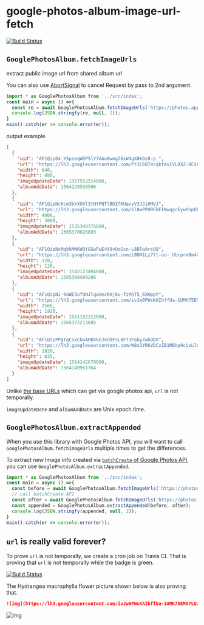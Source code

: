# google-photos-album-image-url-fetch

[![Build Status](https://travis-ci.org/yumetodo/google-photos-album-image-url-fetch.svg?branch=master)](https://travis-ci.org/yumetodo/google-photos-album-image-url-fetch)

## `GooglePhotosAlbum.fetchImageUrls`

extract public image url from shared album url

You can also use [AbortSignal](https://developer.mozilla.org/en-US/docs/Web/API/AbortSignal) to cancel Request by pass to 2nd argument.

```typescript
import * as GooglePhotosAlbum from '../src/index';
const main = async () =>{
  const re = await GooglePhotosAlbum.fetchImageUrls('https://photos.app.goo.gl/QCXy6XaKX5x1AynH8');
  console.log(JSON.stringfy(re, null, 2));
}
main().catch(er => console.error(er));
```

output example

```json
[
  {
    "uid": "AF1QipO4_Y5pseqWDPSlY7AAo0wmg76xW4gX0kOz8-p_",
    "url": "https://lh3.googleusercontent.com/Pt3C6874cqkfeuIVL0XZ-UCsC6zLzeQmxq7T9-sDiPhyAgvJiKl_SCrvrMMkpuWuZ1TFkU65ilaZJrCbePRYo1q1qGTYvFV6J8gbYfZhhxQuXm2zXx6QDQkj0K-uBBUzozw7YLYQ5g",
    "width": 640,
    "height": 480,
    "imageUpdateDate": 1317552314000,
    "albumAddDate": 1564229558506
  },
  {
    "uid": "AF1QipNcKcm3bkXUXl3tNYFNTlBDZfKUqvvV3JJi8MVJ",
    "url": "https://lh3.googleusercontent.com/Sl8wPPURFbFINwqgcEywOnpUk8sksgGKJI25Wtl885abhMoGHrxZh_qEe26bQmfv1OAG4ZX8qkz1svnLSJJZjh317TuU4cTk1vN04MbucjU8mlX7uDy0CPxVe8gggL-ftx6VgqWYxA",
    "width": 4000,
    "height": 3000,
    "imageUpdateDate": 1535348376000,
    "albumAddDate": 1565370026893
  },
  {
    "uid": "AF1QipNxMqbkMWKWOYGGwFwE4X9vOoGsn-L8BlwArcOQ",
    "url": "https://lh3.googleusercontent.com/i9DN1Lz7ft-oo-_Ubrprm8m4XyrI0sDpd5QFBlsNCV2FrWR2KYE95zLgPYSWcqdodGkCMEv7QZOIvRgfRqjlYLrfHQmGlQosTlvfYV8LcpyllenyOpJcgY-qRFN1wTjfZ-yQ-mzqjw",
    "width": 128,
    "height": 128,
    "imageUpdateDate": 1542123494000,
    "albumAddDate": 1565369489286
  },
  {
    "uid": "AF1QipNJ-9aWE3ufONJlqwUezKHj6u-fzMnT5_6XHppY",
    "url": "https://lh3.googleusercontent.com/ivJw0PWcKAIhffUa-1UMK75EMX7LQJ9CEwogzCpdZaFMw9_QcxKkWTiw74we5_0gW3dbFh2CRF60kngwc2tqtdy0r54VeEcSi-l77Jabr8QPP8IGUW3gfT6lFzR6RD8K0lpTFbT0Tw",
    "width": 2560,
    "height": 1920,
    "imageUpdateDate": 1561102312000,
    "albumAddDate": 1565372213085
  },
  {
    "uid": "AF1QipPPgtqCsxCboAH8XkEJeUOFsL0FT1PakyZwkODX",
    "url": "https://lh3.googleusercontent.com/W8s1YRbVDCzZB1MBkp9civLlO-nW5VODxaSkov4RAxI-rKxUaQou1vaTr1x1Upd_fv1jAEw-g8wACiQcKtJ2ZqlBtIYP-vHkr16Zl3BRU9K_1JsfTQ0ws5LDBptBHFlPAdwUh5NBCg",
    "width": 1920,
    "height": 835,
    "imageUpdateDate": 1564142679000,
    "albumAddDate": 1564149961764
  }
]
```

Unlike [the base URLs](https://developers.google.com/photos/library/reference/rest/v1/mediaItems#MediaItem) which can get via google photos api, `url` is not temporally.

`imageUpdateDate` and `albumAddDate` are Unix epoch time.

## `GooglePhotosAlbum.extractAppended`

When you use this library with Google Photos API, you will want to call `GooglePhotosAlbum.fetchImageUrls` multiple times to get the differences.

To extract new Image info created via [`batchCreate` of Google Photos API](https://developers.google.com/photos/library/reference/rest/v1/mediaItems/batchCreate),  
you can use `GooglePhotosAlbum.extractAppended`.

```typescript
import * as GooglePhotosAlbum from '../src/index';
const main = async () =>{
  const before = await GooglePhotosAlbum.fetchImageUrls('https://photos.app.goo.gl/QCXy6XaKX5x1AynH8');
  // call batchCreate API
  const after = await GooglePhotosAlbum.fetchImageUrls('https://photos.app.goo.gl/QCXy6XaKX5x1AynH8');
  const appended = GooglePhotosAlbum.extractAppended(before, after);
  console.log(JSON.stringfy(appended, null, 2));
}
main().catch(er => console.error(er));
```

## `url` is really valid forever?

To prove `url` is not temporally, we create a cron job on Travis CI.  That is proving that `url` is not temporally while the badge is green.

[![Build Status](https://travis-ci.org/yumetodo/google-photos-album-image-url-fetch.svg?branch=master)](https://travis-ci.org/yumetodo/google-photos-album-image-url-fetch)

The Hydrangea macrophylla flower picture shown below is also proving that.

```markdown
![img](https://lh3.googleusercontent.com/ivJw0PWcKAIhffUa-1UMK75EMX7LQJ9CEwogzCpdZaFMw9_QcxKkWTiw74we5_0gW3dbFh2CRF60kngwc2tqtdy0r54VeEcSi-l77Jabr8QPP8IGUW3gfT6lFzR6RD8K0lpTFbT0Tw)
```

![img](https://lh3.googleusercontent.com/ivJw0PWcKAIhffUa-1UMK75EMX7LQJ9CEwogzCpdZaFMw9_QcxKkWTiw74we5_0gW3dbFh2CRF60kngwc2tqtdy0r54VeEcSi-l77Jabr8QPP8IGUW3gfT6lFzR6RD8K0lpTFbT0Tw)
